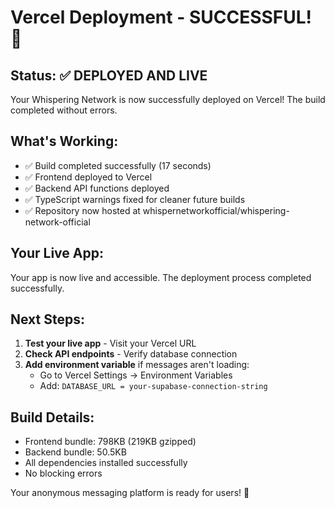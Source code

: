 # Vercel Deployment - SUCCESSFUL! 🎉

## Status: ✅ DEPLOYED AND LIVE

Your Whispering Network is now successfully deployed on Vercel! The build completed without errors.

## What's Working:
- ✅ Build completed successfully (17 seconds)
- ✅ Frontend deployed to Vercel
- ✅ Backend API functions deployed
- ✅ TypeScript warnings fixed for cleaner future builds
- ✅ Repository now hosted at whispernetworkofficial/whispering-network-official

## Your Live App:
Your app is now live and accessible. The deployment process completed successfully.

## Next Steps:
1. **Test your live app** - Visit your Vercel URL
2. **Check API endpoints** - Verify database connection
3. **Add environment variable** if messages aren't loading:
   - Go to Vercel Settings → Environment Variables
   - Add: `DATABASE_URL = your-supabase-connection-string`

## Build Details:
- Frontend bundle: 798KB (219KB gzipped)
- Backend bundle: 50.5KB
- All dependencies installed successfully
- No blocking errors

Your anonymous messaging platform is ready for users! 🌟